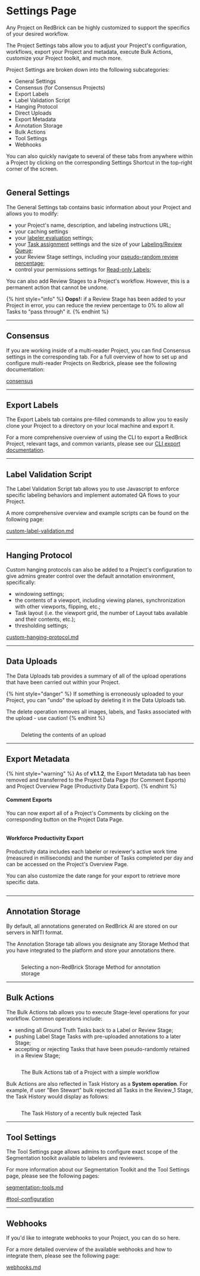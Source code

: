 # Settings Page

Any Project on RedBrick can be highly customized to support the specifics of your desired workflow.

The Project Settings tabs allow you to adjust your Project's configuration, workflows, export your Project and metadata, execute Bulk Actions, customize your Project toolkit, and much more.

Project Settings are broken down into the following subcategories:

* General Settings
* Consensus (for Consensus Projects)
* Export Labels
* Label Validation Script
* Hanging Protocol
* Direct Uploads
* Export Metadata
* Annotation Storage
* Bulk Actions
* Tool Settings
* Webhooks

You can also quickly navigate to several of these tabs from anywhere within a Project by clicking on the corresponding Settings Shortcut in the top-right corner of the screen.

<figure><img src="../../.gitbook/assets/CleanShot 2024-08-14 at 11.49.20@2x.png" alt=""><figcaption></figcaption></figure>

## General Settings

The General Settings tab contains basic information about your Project and allows you to modify:

* your Project's name, description, and labeling instructions URL;
* your caching settings&#x20;
* your [labeler evaluation](../../projects/labeler-evaluation.md) settings;
* your [Task assignment](../../projects/tasks-and-assignment.md) settings and the size of your [Labeling/Review Queue](../../projects/tasks-and-assignment.md#labeling-queue);
* your Review Stage settings, including your [pseudo-random review percentage](../../quick-start/get-started-with-a-project.md#step-3-define-your-project-workflow);
* control your permissions settings for [Read-only Labels](../../annotation-and-viewer/creating-editing-and-deleting-annotations.md#setting-permissions-for-read-only-labels);

You can also add Review Stages to a Project's workflow. However, this is a permanent action that cannot be undone.

{% hint style="info" %}
**Oops!:** if a Review Stage has been added to your Project in error, you can reduce the review percentage to 0% to allow all Tasks to "pass through" it.
{% endhint %}

***

## Consensus

If you are working inside of a multi-reader Project, you can find Consensus settings in the corresponding tab. For a full overview of how to set up and configure multi-reader Projects on Redbrick, please see the following documentation:

[consensus](../multiple-labeling/consensus/ "mention")

***

## Export Labels

The Export Labels tab contains pre-filled commands to allow you to easily clone your Project to a directory on your local machine and export it.

For a more comprehensive overview of using the CLI to export a RedBrick Project, relevant tags, and common variants, please see our [CLI export documentation](../../python-sdk/cli-overview/exporting-annotations.md#export-annotations-to-a-local-directory-using-the-cli).

***

## Label Validation Script

The Label Validation Script tab allows you to use Javascript to enforce specific labeling behaviors and implement automated QA flows to your Project.&#x20;

A more comprehensive overview and example scripts can be found on the following page:

[custom-label-validation.md](custom-label-validation.md "mention")

***

## Hanging Protocol

Custom hanging protocols can also be added to a Project's configuration to give admins greater control over the default annotation environment, specifically:

* windowing settings;
* the contents of a viewport, including viewing planes, synchronization with other viewports, flipping, etc.;
* Task layout (i.e. the viewport grid, the number of Layout tabs available and their contents, etc.);
* thresholding settings;

[custom-hanging-protocol.md](custom-hanging-protocol.md "mention")

***

## Data Uploads

The Data Uploads tab provides a summary of all of the upload operations that have been carried out within your Project.

{% hint style="danger" %}
If something is erroneously uploaded to your Project, you can "undo" the upload by deleting it in the Data Uploads tab.&#x20;

The delete operation removes all images, labels, and Tasks associated with the upload - use caution!
{% endhint %}

<figure><img src="../../.gitbook/assets/CleanShot 2024-08-14 at 12.19.37@2x.png" alt=""><figcaption><p>Deleting the contents of an upload</p></figcaption></figure>

***

## Export Metadata

{% hint style="warning" %}
As of **v1.1.2**, the Export Metadata tab has been removed and transferred to the Project Data Page (for Comment Exports) and Project Overview Page (Productivity Data Export).
{% endhint %}

#### Comment Exports

You can now export all of a Project's Comments by clicking on the corresponding button on the Project Data Page.

<figure><img src="../../.gitbook/assets/CleanShot 2024-08-30 at 11.07.39@2x.png" alt=""><figcaption></figcaption></figure>

#### Workforce Productivity Export

Productivity data includes each labeler or reviewer's active work time (measured in milliseconds) and the number of Tasks completed per day and can be accessed on the Project's Overview Page.

You can also customize the date range for your export to retrieve more specific data.

<figure><img src="../../.gitbook/assets/CleanShot 2024-08-30 at 11.09.51@2x.png" alt=""><figcaption></figcaption></figure>

***

## Annotation Storage

By default, all annotations generated on RedBrick AI are stored on our servers in NIfTI format.

The Annotation Storage tab allows you designate any Storage Method that you have integrated to the platform and store your annotations there.

<figure><img src="../../.gitbook/assets/CleanShot 2024-08-14 at 12.28.10@2x.png" alt=""><figcaption><p>Selecting a non-RedBrick Storage Method for annotation storage</p></figcaption></figure>

***

## Bulk Actions

The Bulk Actions tab allows you to execute Stage-level operations for your workflow. Common operations include:

* sending all Ground Truth Tasks back to a Label or Review Stage;
* pushing Label Stage Tasks with pre-uploaded annotations to a later Stage;
* accepting or rejecting Tasks that have been pseudo-randomly retained in a Review Stage;

<figure><img src="../../.gitbook/assets/CleanShot 2024-08-14 at 12.29.13@2x.png" alt=""><figcaption><p>The Bulk Actions tab of a Project with a simple workflow</p></figcaption></figure>

Bulk Actions are also reflected in Task History as a **System operation**. For example, if user "Ben Stewart" bulk rejected all Tasks in the Review\_1 Stage, the Task History would display as follows:

<figure><img src="../../.gitbook/assets/CleanShot 2024-08-14 at 12.33.17@2x.png" alt=""><figcaption><p>The Task History of a recently bulk rejected Task</p></figcaption></figure>

***

## Tool Settings

The Tool Settings page allows admins to configure exact scope of the Segmentation toolkit available to labelers and reviewers.&#x20;

For more information about our Segmentation Toolkit and the Tool Settings page, please see the following pages:&#x20;

[segmentation-tools.md](../../annotation-and-viewer/segmentation/segmentation-tools.md "mention")

[#tool-configuration](../../annotation-and-viewer/segmentation/segmentation-tools.md#tool-configuration "mention")

***

## Webhooks

If you'd like to integrate webhooks to your Project, you can do so here.

For a more detailed overview of the available webhooks and how to integrate them, please see the following page:

[webhooks.md](webhooks.md "mention")
